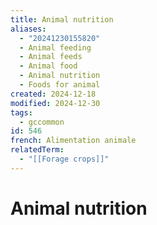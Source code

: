 ```yaml
---
title: Animal nutrition
aliases:
  - "20241230155820"
  - Animal feeding
  - Animal feeds
  - Animal food
  - Animal nutrition
  - Foods for animal
created: 2024-12-18
modified: 2024-12-30
tags:
  - gccommon
id: 546
french: Alimentation animale
relatedTerm:
  - "[[Forage crops]]"
---
```

# Animal nutrition
